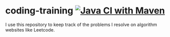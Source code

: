 # coding-training [![Java CI with Maven](https://github.com/mrtna/coding-training/actions/workflows/build.yml/badge.svg?branch=main)](https://github.com/mrtna/coding-training/actions/workflows/build.yml)

I use this repository to keep track of the problems I resolve on algorithm websites like Leetcode.  

